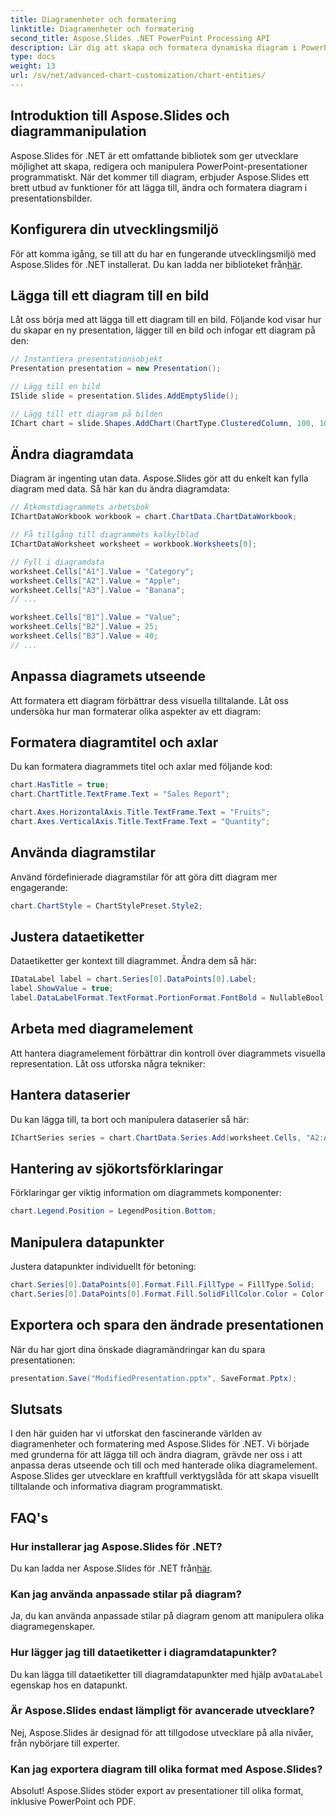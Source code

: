 ```yaml
---
title: Diagramenheter och formatering
linktitle: Diagramenheter och formatering
second_title: Aspose.Slides .NET PowerPoint Processing API
description: Lär dig att skapa och formatera dynamiska diagram i PowerPoint med Aspose.Slides för .NET. Steg-för-steg guide med källkod.
type: docs
weight: 13
url: /sv/net/advanced-chart-customization/chart-entities/
---
```


## Introduktion till Aspose.Slides och diagrammanipulation

Aspose.Slides för .NET är ett omfattande bibliotek som ger utvecklare möjlighet att skapa, redigera och manipulera PowerPoint-presentationer programmatiskt. När det kommer till diagram, erbjuder Aspose.Slides ett brett utbud av funktioner för att lägga till, ändra och formatera diagram i presentationsbilder.

## Konfigurera din utvecklingsmiljö

 För att komma igång, se till att du har en fungerande utvecklingsmiljö med Aspose.Slides för .NET installerat. Du kan ladda ner biblioteket från[här](https://releases.aspose.com/slides/net/).

## Lägga till ett diagram till en bild

Låt oss börja med att lägga till ett diagram till en bild. Följande kod visar hur du skapar en ny presentation, lägger till en bild och infogar ett diagram på den:

```csharp
// Instantiera presentationsobjekt
Presentation presentation = new Presentation();

// Lägg till en bild
ISlide slide = presentation.Slides.AddEmptySlide();

// Lägg till ett diagram på bilden
IChart chart = slide.Shapes.AddChart(ChartType.ClusteredColumn, 100, 100, 500, 300);
```

## Ändra diagramdata

Diagram är ingenting utan data. Aspose.Slides gör att du enkelt kan fylla diagram med data. Så här kan du ändra diagramdata:

```csharp
// Åtkomstdiagrammets arbetsbok
IChartDataWorkbook workbook = chart.ChartData.ChartDataWorkbook;

// Få tillgång till diagrammets kalkylblad
IChartDataWorksheet worksheet = workbook.Worksheets[0];

// Fyll i diagramdata
worksheet.Cells["A1"].Value = "Category";
worksheet.Cells["A2"].Value = "Apple";
worksheet.Cells["A3"].Value = "Banana";
// ...

worksheet.Cells["B1"].Value = "Value";
worksheet.Cells["B2"].Value = 25;
worksheet.Cells["B3"].Value = 40;
// ...
```

## Anpassa diagramets utseende

Att formatera ett diagram förbättrar dess visuella tilltalande. Låt oss undersöka hur man formaterar olika aspekter av ett diagram:

## Formatera diagramtitel och axlar

Du kan formatera diagrammets titel och axlar med följande kod:

```csharp
chart.HasTitle = true;
chart.ChartTitle.TextFrame.Text = "Sales Report";

chart.Axes.HorizontalAxis.Title.TextFrame.Text = "Fruits";
chart.Axes.VerticalAxis.Title.TextFrame.Text = "Quantity";
```

## Använda diagramstilar

Använd fördefinierade diagramstilar för att göra ditt diagram mer engagerande:

```csharp
chart.ChartStyle = ChartStylePreset.Style2;
```

## Justera dataetiketter

Dataetiketter ger kontext till diagrammet. Ändra dem så här:

```csharp
IDataLabel label = chart.Series[0].DataPoints[0].Label;
label.ShowValue = true;
label.DataLabelFormat.TextFormat.PortionFormat.FontBold = NullableBool.True;
```

## Arbeta med diagramelement

Att hantera diagramelement förbättrar din kontroll över diagrammets visuella representation. Låt oss utforska några tekniker:

## Hantera dataserier

Du kan lägga till, ta bort och manipulera dataserier så här:

```csharp
IChartSeries series = chart.ChartData.Series.Add(worksheet.Cells, "A2:A3", "B2:B3");
```

## Hantering av sjökortsförklaringar

Förklaringar ger viktig information om diagrammets komponenter:

```csharp
chart.Legend.Position = LegendPosition.Bottom;
```

## Manipulera datapunkter

Justera datapunkter individuellt för betoning:

```csharp
chart.Series[0].DataPoints[0].Format.Fill.FillType = FillType.Solid;
chart.Series[0].DataPoints[0].Format.Fill.SolidFillColor.Color = Color.Red;
```

## Exportera och spara den ändrade presentationen

När du har gjort dina önskade diagramändringar kan du spara presentationen:

```csharp
presentation.Save("ModifiedPresentation.pptx", SaveFormat.Pptx);
```

## Slutsats

I den här guiden har vi utforskat den fascinerande världen av diagramenheter och formatering med Aspose.Slides för .NET. Vi började med grunderna för att lägga till och ändra diagram, grävde ner oss i att anpassa deras utseende och till och med hanterade olika diagramelement. Aspose.Slides ger utvecklare en kraftfull verktygslåda för att skapa visuellt tilltalande och informativa diagram programmatiskt.

## FAQ's

### Hur installerar jag Aspose.Slides för .NET?

 Du kan ladda ner Aspose.Slides för .NET från[här](https://releases.aspose.com/slides/net/).

### Kan jag använda anpassade stilar på diagram?

Ja, du kan använda anpassade stilar på diagram genom att manipulera olika diagramegenskaper.

### Hur lägger jag till dataetiketter i diagramdatapunkter?

 Du kan lägga till dataetiketter till diagramdatapunkter med hjälp av`DataLabel` egenskap hos en datapunkt.

### Är Aspose.Slides endast lämpligt för avancerade utvecklare?

Nej, Aspose.Slides är designad för att tillgodose utvecklare på alla nivåer, från nybörjare till experter.

### Kan jag exportera diagram till olika format med Aspose.Slides?

Absolut! Aspose.Slides stöder export av presentationer till olika format, inklusive PowerPoint och PDF.